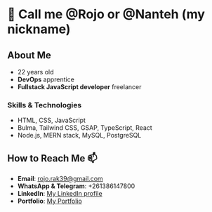 # 👋 Call me **@Rojo** or **@Nanteh** (my nickname)

## About Me
- 22 years old
- **DevOps** apprentice
- **Fullstack JavaScript developer** freelancer

### Skills & Technologies
- HTML, CSS, JavaScript
- Bulma, Tailwind CSS, GSAP, TypeScript, React
- Node.js, MERN stack, MySQL, PostgreSQL

## How to Reach Me 📫
- **Email**: [rojo.rak39@gmail.com](mailto:rojo.rak39@gmail.com)
- **WhatsApp & Telegram**: +261386147800
- **LinkedIn**: [My LinkedIn profile](https://www.linkedin.com/in/rojonantenaina-rakotoarivelo-35699822b/)
- **Portfolio**: [My Portfolio](https://bento.me/rojo-nanteh)

